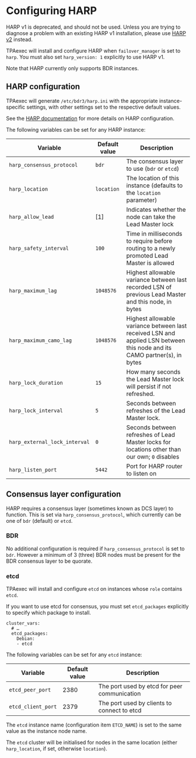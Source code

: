 # Configuring HARP

HARP v1 is deprecated, and should not be used. Unless you are trying to
diagnose a problem with an existing HARP v1 installation, please use
[HARP v2](harp.md) instead.

TPAexec will install and configure HARP when `failover_manager` is set to
`harp`. You must also set `harp_version: 1` explicitly to use HARP v1.

Note that HARP currently only supports BDR instances.

## HARP configuration

TPAexec will generate `/etc/bdr3/harp.ini` with the appropriate
instance-specific settings, with other settings set to the respective
default values.

See the [HARP documentation](https://documentation.enterprisedb.com/harp/release/latest/configuration/)
for more details on HARP configuration.

The following variables can be set for any HARP instance:

Variable | Default value | Description
---- | ---- | ----
`harp_consensus_protocol` | `bdr` | The consensus layer to use (`bdr` or `etcd`)
`harp_location` | `location` | The location of this instance (defaults to the `location` parameter)
`harp_allow_lead` | [1] | Indicates whether the node can take the Lead Master lock
`harp_safety_interval` | `100` | Time in milliseconds to require before routing to a newly promoted Lead Master is allowed
`harp_maximum_lag` | `1048576` | Highest allowable variance between last recorded LSN of previous Lead Master and this node, in bytes
`harp_maximum_camo_lag` | `1048576` | Highest allowable variance between last received LSN and applied LSN between this node and its CAMO partner(s), in bytes
`harp_lock_duration` | `15` | How many seconds the Lead Master lock will persist if not refreshed.
`harp_lock_interval` | `5` | Seconds between refreshes of the Lead Master lock.
`harp_external_lock_interval` | `0` | Seconds between refreshes of Lead Master locks for locations other than our own; `0` disables
`harp_listen_port` | `5442` | Port for HARP router to listen on

## Consensus layer configuration

HARP requires a consensus layer (sometimes known as DCS layer) to function.
This is set via `harp_consensus_protocol`, which currently can be one of `bdr`
(default) or `etcd`.

### BDR

No additional configuration is required if `harp_consensus_protocol` is set to `bdr`.
However a minimum of 3 (three) BDR nodes must be present for the BDR consensus
layer to be quorate.

### etcd

TPAexec will install and configure `etcd` on instances whose `role` contains
`etcd`.

If you want to use etcd for consensus, you must set `etcd_packages`
explicitly to specify which package to install.

```
cluster_vars:
  # …
  etcd_packages:
    Debian:
    - etcd
```

The following variables can be set for any `etcd` instance:

Variable | Default value | Description
---- | ---- | ----
`etcd_peer_port` | 2380 | The port used by etcd for peer communication
`etcd_client_port` | 2379 | The port used by clients to connect to etcd

The `etcd` instance name (configuration item `ETCD_NAME`) is set to the
same value as the instance node name.

The `etcd` cluster will be initialised for nodes in the same location
(either `harp_location`, if set, otherwise `location`).
